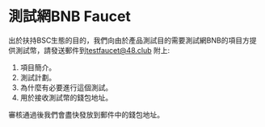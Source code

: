 # 測試網BNB Faucet

出於扶持BSC生態的目的，我們向由於產品測試目的需要測試網BNB的項目方提供測試幣，請發送郵件到[testfaucet@48.club](mailto:testfaucet@bnb48.club) 附上:

1. 項目簡介。
2. 測試計劃。
3. 為什麼有必要進行這個測試。
4. 用於接收測試幣的錢包地址。

審核通過後我們會盡快發放到郵件中的錢包地址。
